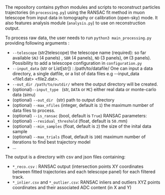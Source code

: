 The repository contains python modules and scripts to reconstruct particles trajectories  (in ```processing.py```) using the RANSAC fit method in muon telescope from input data in tomography or calibration (open-sky) mode. It also features analysis module (```analysis.py```) to use on reconstruction output.

To process raw data, the user needs to run ```python3 main_processing.py``` providing following arguments : 
- ```--telescope``` (str2telescope) the telescope name (required): so far available ```SNJ``` (4 panels) , ```SBR``` (4 panels), ```ND``` (3 panels), ```OM``` (3 panels). Possibility to add a telescope configuration in ```configuration.py```
- ```--input_data``` (str or List[str]) :  /path/to/datafile/  One can input a data directory, a single datfile, or a list of data files e.g --input_data <file1.dat> <file2.dat>.
- ```--out_dir /path/to/outdir/``` where the output directory will be created.
- (optional)```--input_type ``` (str, ```DATA``` or ```MC```) either real data or monte-carlo data (simu)
- (optional) ```--out_dir ``` (str) path to output directory
- (optional) ```--max_nfiles```  (integer, default is ```1```) the maximum number of data files to process.
- (optional) ```--is_ransac```  (bool, default is ```True```)
RANSAC parameters:
- (optional) ```--residual_threshold```  (float, default is ```50.```mm)
- (optional) ```--min_samples```  (float, default is ```2```) the size of the inital data sample 
- (optional) ```--max_trials```  (float, default is ```100```) maximum number of iterations to find best trajectory model
- ...

The output is a directory with csv and json files containing: 
- ```*_reco.csv``` : RANSAC output (intersection points XY coordinates between fitted trajectories and each telescope panel) for each filtered track.
- ```*_inlier.csv``` and ```*_outlier.csv```: RANSAC inliers and outliers XYZ points  coordinates and their associated ADC content (in X and Y)

